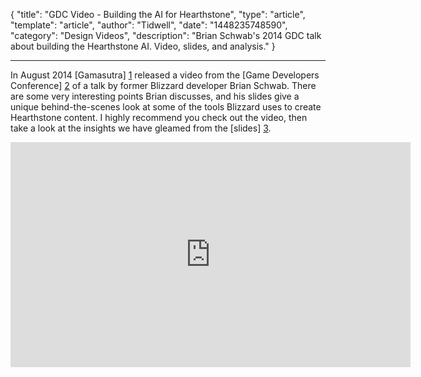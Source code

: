 
{
	"title": "GDC Video - Building the AI for Hearthstone",
	"type": "article",
	"template": "article",
	"author": "Tidwell",
	"date": "1448235748590",
	"category": "Design Videos",
	"description": "Brian Schwab's 2014 GDC talk about building the Hearthstone AI.  Video, slides, and analysis."
}

---

In August 2014 [Gamasutra] [1] released a video from the [Game Developers Conference] [2] of a talk by former Blizzard developer Brian Schwab.  There are some very interesting points Brian discusses, and his slides give a unique behind-the-scenes look at some of the tools Blizzard uses to create Hearthstone content.  I highly recommend you check out the video, then take a look at the insights we have gleamed from the [slides] [3].

<iframe src="http://evt.dispeak.com/ubm/gdc/sf14/player.html?xml=201403828055_IXOC.xml&token=3c6c000ab0766078310c" width="640" height="360" scrolling="no" frameborder="0" marginheight="0" marginwidth="0"></iframe>


 [1]: http://www.gamasutra.com/view/news/224101/Video_Building_the_AI_for_Hearthstone.php "Gamasutra"
 [2]: http://www.gdcvault.com/search.php#&category=free&firstfocus=&keyword=hearthstone+ai&conference_id= "Game Developers Conference"
 [3]: http://www.gdcvault.com/play/1019998/AI-Postmortem "Slides from the talk"
